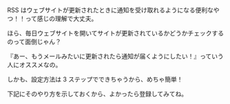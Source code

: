 RSS はウェブサイトが更新されたときに通知を受け取れるようになる便利なやつ！！って感じの理解で大丈夫。

ほら、毎日ウェブサイトを開いてサイトが更新されているかどうかチェックするのって面倒じゃん？

『あー、もうメールみたいに更新されたら通知が届くようにしたい！』っていう人にオススメなの。

しかも、設定方法は 3 ステップでできちゃうから、めちゃ簡単！

下記にそのやり方を示しておくから、よかったら登録してみてね。
